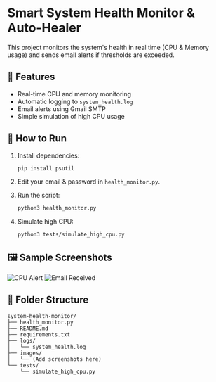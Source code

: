 # Smart System Health Monitor & Auto-Healer

This project monitors the system's health in real time (CPU & Memory usage) and sends email alerts if thresholds are exceeded.

## 📌 Features

- Real-time CPU and memory monitoring
- Automatic logging to `system_health.log`
- Email alerts using Gmail SMTP
- Simple simulation of high CPU usage

## 🚀 How to Run

1. Install dependencies:
   ```bash
   pip install psutil
   ```

2. Edit your email & password in `health_monitor.py`.

3. Run the script:
   ```bash
   python3 health_monitor.py
   ```

4. Simulate high CPU:
   ```bash
   python3 tests/simulate_high_cpu.py
   ```

## 🖼 Sample Screenshots

![CPU Alert](images/cpu_alert.png)
![Email Received](images/email_received.png)

## 📂 Folder Structure

```
system-health-monitor/
├── health_monitor.py
├── README.md
├── requirements.txt
├── logs/
│   └── system_health.log
├── images/
│   └── (Add screenshots here)
└── tests/
    └── simulate_high_cpu.py
```
